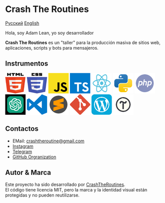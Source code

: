 # Crash The Routines

[Русский](README_Ru.md) [English](README.md)

Hola, soy Adam Lean, yo soy desarrollador

**Crash The Routines** es un "taller" para la producción masiva de sitios web, aplicaciones, scripts y bots para mensajeros.

## Instrumentos

<img src="../assets/svg/html5.svg" width="65" height="65"> <img src="../assets/svg/css3.svg" width="65" height="65"> <img src="../assets/svg/JS.svg" width="65" height="65"> <img src="../assets/svg/typescript-logo-svgrepo-com.svg" width="65" height="65"> <img src="../assets/svg/React.svg" width="65" height="65"> <img src="../assets/svg/python.svg" width="65" height="65"> <img src="../assets/svg/php.svg" width="65" height="65"> <img src="../assets/svg/chatgpt.svg" width="65" height="65" color="green">
<img src="../assets/svg/visual-studio-code-logo-svgrepo-com.svg" width="65" height="65"> <img src="../assets/svg/sublime-text-svgrepo-com.svg" width="65" height="65"> <img src="../assets/svg/git-icon-logo-svgrepo-com.svg" width="65" height="65"> <img src="../assets/svg/wordpress.svg" width="65" height="65"> <img src="../assets/svg/tilda.svg" width="65" height="65"> 

## Contactos

- EMail: crashtheroutine@gmail.com
- [Instagram](https://www.instagram.com/crashtheroutines)
- [Telegram](https://t.me/crashtheroutines)
- [GitHub Orgranization](https://github.com/CrashTheRoutines)

## Autor & Marca

Este proyecto ha sido desarrollado por [CrashTheRoutines](https://crashtheroutines.netlify.app).  
El código tiene licencia MIT, pero la marca y la identidad visual están protegidas y no pueden reutilizarse.
